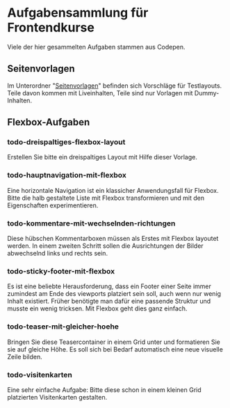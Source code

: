 # Aufgabensammlung für Frontendkurse

Viele der hier gesammelten Aufgaben stammen aus Codepen.

## Seitenvorlagen

Im Unterordner "[Seitenvorlagen](/Seitenvorlagen/)" befinden sich Vorschläge für Testlayouts. Teile davon kommen mit Liveinhalten, Teile sind nur Vorlagen mit Dummy-Inhalten.

## Flexbox-Aufgaben

### todo-dreispaltiges-flexbox-layout

Erstellen Sie bitte ein dreispaltiges Layout mit Hilfe dieser Vorlage.

### todo-hauptnavigation-mit-flexbox

Eine horizontale Navigation ist ein klassicher Anwendungsfall für Flexbox. Bitte die halb gestaltete Liste mit Flexbox transformieren und mit den Eigenschaften experimentieren.

### todo-kommentare-mit-wechselnden-richtungen

Diese hübschen Kommentarboxen müssen als Erstes mit Flexbox layoutet werden. In einem zweiten Schritt sollen die Ausrichtungen der Bilder abwechselnd links und rechts sein.

### todo-sticky-footer-mit-flexbox

Es ist eine beliebte Herausforderung, dass ein Footer einer Seite immer zumindest am Ende des viewports platziert sein soll, auch wenn nur wenig Inhalt existiert. Früher benötigte man dafür eine passende Struktur und musste ein wenig tricksen. Mit Flexbox geht dies ganz einfach.

### todo-teaser-mit-gleicher-hoehe

Bringen Sie diese Teasercontainer in einem Grid unter und formatieren Sie sie auf gleiche Höhe. Es soll sich bei Bedarf automatisch eine neue visuelle Zeile bilden.

### todo-visitenkarten

Eine sehr einfache Aufgabe: Bitte diese schon in einem kleinen Grid platzierten Visitenkarten gestalten.
